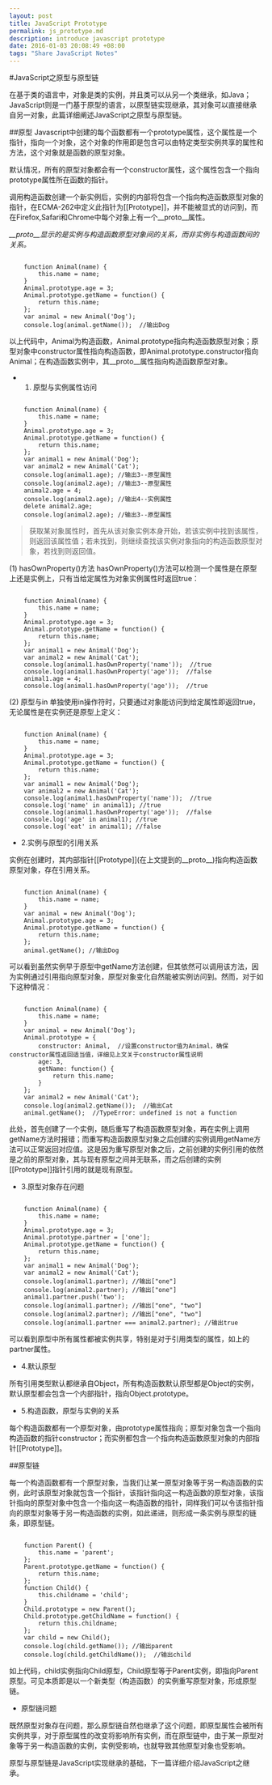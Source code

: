 ```yaml
---
layout: post
title: JavaScript Prototype
permalink: js_prototype.md
description: introduce javascript prototype
date: 2016-01-03 20:08:49 +08:00
tags: "Share JavaScript Notes"
---
```


#JavaScript之原型与原型链

在基于类的语言中，对象是类的实例，并且类可以从另一个类继承，如Java；JavaScript则是一门基于原型的语言，以原型链实现继承，其对象可以直接继承自另一对象，此篇详细阐述JavaScript之原型与原型链。

##原型
Javascript中创建的每个函数都有一个prototype属性，这个属性是一个指针，指向一个对象，这个对象的作用即是包含可以由特定类型实例共享的属性和方法，这个对象就是函数的原型对象。

默认情况，所有的原型对象都会有一个constructor属性，这个属性包含一个指向prototype属性所在函数的指针。

调用构造函数创建一个新实例后，实例的内部将包含一个指向构造函数原型对象的指针，在ECMA-262中定义此指针为[[Prototype]]，并不能被显式的访问到，而在Firefox,Safari和Chrome中每个对象上有一个\_\_proto\_\_属性。

*\_\_proto\_\_显示的是实例与构造函数原型对象间的关系，而非实例与构造函数间的关系。*

```

	function Animal(name) {
		this.name = name;
	}
	Animal.prototype.age = 3;
	Animal.prototype.getName = function() {
		return this.name;
	};
	var animal = new Animal('Dog');
	console.log(animal.getName());  //输出Dog
```
以上代码中，Animal为构造函数，Animal.prototype指向构造函数原型对象；原型对象中constructor属性指向构造函数，即Animal.prototype.constructor指向Animal；在构造函数实例中，其\_\_proto\_\_属性指向构造函数原型对象。

* 1. 原型与实例属性访问

```
	
	function Animal(name) {
		this.name = name;
	}
	Animal.prototype.age = 3;
	Animal.prototype.getName = function() {
		return this.name;
	};
	var animal1 = new Animal('Dog');
	var animal2 = new Animal('Cat');
	console.log(animal1.age); //输出3--原型属性
	console.log(animal2.age); //输出3--原型属性
	animal2.age = 4;
	console.log(animal2.age); //输出4--实例属性
	delete animal2.age;
	console.log(animal2.age); //输出3--原型属性
```
> 获取某对象属性时，首先从该对象实例本身开始，若该实例中找到该属性，则返回该属性值；若未找到，则继续查找该实例对象指向的构造函数原型对象，若找到则返回值。

(1) hasOwnProperty()方法
hasOwnProperty()方法可以检测一个属性是在原型上还是实例上，只有当给定属性为对象实例属性时返回true：

```

	function Animal(name) {
		this.name = name;
	}
	Animal.prototype.age = 3;
	Animal.prototype.getName = function() {
		return this.name;
	};
	var animal1 = new Animal('Dog');
	var animal2 = new Animal('Cat');
	console.log(animal1.hasOwnProperty('name'));  //true
	console.log(animal1.hasOwnProperty('age'));  //false
	animal1.age = 4;
	console.log(animal1.hasOwnProperty('age'));  //true
```

(2) 原型与in
单独使用in操作符时，只要通过对象能访问到给定属性即返回true，无论属性是在实例还是原型上定义：

```

	function Animal(name) {
		this.name = name;
	}
	Animal.prototype.age = 3;
	Animal.prototype.getName = function() {
		return this.name;
	};
	var animal1 = new Animal('Dog');
	var animal2 = new Animal('Cat');
	console.log(animal1.hasOwnProperty('name'));  //true
	console.log('name' in animal1); //true
	console.log(animal1.hasOwnProperty('age'));  //false
	console.log('age' in animal1); //true
	console.log('eat' in animal1); //false
```

* 2.实例与原型的引用关系

实例在创建时，其内部指针\[\[Prototype\]\](在上文提到的\_\_proto\_\_)指向构造函数原型对象，存在引用关系。

```

	function Animal(name) {
		this.name = name;
	}
	var animal = new Animal('Dog');
	Animal.prototype.age = 3;
	Animal.prototype.getName = function() {
		return this.name;
	};
	animal.getName(); //输出Dog
```
可以看到虽然实例早于原型中getName方法创建，但其依然可以调用该方法，因为实例通过引用指向原型对象，原型对象变化自然能被实例访问到。然而，对于如下这种情况：
```

	function Animal(name) {
		this.name = name;
	}
	var animal = new Animal('Dog');
	Animal.prototype = {
		constructor: Animal,  //设置constructor值为Animal，确保constructor属性返回适当值，详细见上文关于constructor属性说明
		age: 3,
		getName: function() {
			return this.name;
		}
	};
	var animal2 = new Animal('Cat');
	console.log(animal2.getName());  //输出Cat
	animal.getName();  //TypeError: undefined is not a function
```
此处，首先创建了一个实例，随后重写了构造函数原型对象，再在实例上调用getName方法时报错；而重写构造函数原型对象之后创建的实例调用getName方法可以正常返回对应值。这是因为重写原型对象之后，之前创建的实例引用的依然是之前的原型对象，其与现有原型之间并无联系，而之后创建的实例[[Prototype]]指针引用的就是现有原型。

* 3.原型对象存在问题

```

	function Animal(name) {
		this.name = name;
	}
	Animal.prototype.age = 3;
	Animal.prototype.partner = ['one'];
	Animal.prototype.getName = function() {
		return this.name;
	};
	var animal1 = new Animal('Dog');
	var animal2 = new Animal('Cat');
	console.log(animal1.partner); //输出["one"] 
	console.log(animal2.partner); //输出["one"] 
	animal1.partner.push('two');
	console.log(animal1.partner); //输出["one", "two"] 
	console.log(animal2.partner); //输出["one", "two"] 
	console.log(animal1.partner === animal2.partner); //输出true
```
可以看到原型中所有属性都被实例共享，特别是对于引用类型的属性，如上的partner属性。

* 4.默认原型

所有引用类型默认都继承自Object，所有构造函数默认原型都是Object的实例，默认原型都会包含一个内部指针，指向Object.prototype。

* 5.构造函数，原型与实例的关系

每个构造函数都有一个原型对象，由prototype属性指向；原型对象包含一个指向构造函数的指针constructor；而实例都包含一个指向构造函数原型对象的内部指针[[Prototype]]。

##原型链

每一个构造函数都有一个原型对象，当我们让某一原型对象等于另一构造函数的实例，此时该原型对象就包含一个指针，该指针指向这一构造函数的原型对象，该指针指向的原型对象中包含一个指向这一构造函数的指针，同样我们可以令该指针指向的原型对象等于另一构造函数的实例，如此递进，则形成一条实例与原型的链条，即原型链。

```

	function Parent() {
		this.name = 'parent';
	};
	Parent.prototype.getName = function() {
		return this.name;
	};
	function Child() {
		this.childname = 'child';
	}
	Child.prototype = new Parent();
	Child.prototype.getChildName = function() {
		return this.childname;
	};
	var child = new Child();
	console.log(child.getName()); //输出parent
	console.log(child.getChildName());  //输出child
```
如上代码，child实例指向Child原型，Child原型等于Parent实例，即指向Parent原型。可见本质即是以一个新类型（构造函数）的实例重写原型对象，形成原型链。

* 原型链问题

既然原型对象存在问题，那么原型链自然也继承了这个问题，即原型属性会被所有实例共享，对于原型属性的改变将影响所有实例，而在原型链中，由于某一原型对象等于另一构造函数的实例，实例受影响，也就导致其他原型对象也受影响。

原型与原型链是JavaScript实现继承的基础，下一篇详细介绍JavaScript之继承。
